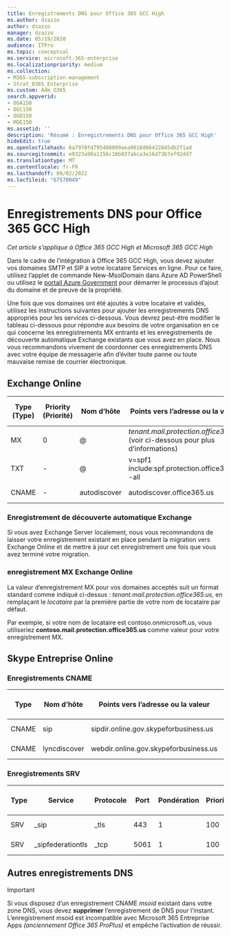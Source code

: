 ```yaml
---
title: Enregistrements DNS pour Office 365 GCC High
ms.author: dzazzo
author: dzazzo
manager: dzazzo
ms.date: 05/19/2020
audience: ITPro
ms.topic: conceptual
ms.service: microsoft-365-enterprise
ms.localizationpriority: medium
ms.collection:
- M365-subscription-management
- Strat_O365_Enterprise
ms.custom: Adm_O365
search.appverid:
- OGA150
- OGC150
- OGD150
- MOE150
ms.assetid: ''
description: 'Résumé : Enregistrements DNS pour Office 365 GCC High'
hideEdit: true
ms.openlocfilehash: 6a7970fd795408099aea9018d66422845db2f1ad
ms.sourcegitcommit: e9323a90a1156c10b037abca3e16d7367ef92dd7
ms.translationtype: MT
ms.contentlocale: fr-FR
ms.lasthandoff: 09/02/2022
ms.locfileid: "67570049"
---
```

# <a name="dns-records-for-office-365-gcc-high"></a>Enregistrements DNS pour Office 365 GCC High

*Cet article s’applique à Office 365 GCC High et Microsoft 365 GCC High*

Dans le cadre de l’intégration à Office 365 GCC High, vous devez ajouter vos domaines SMTP et SIP à votre locataire Services en ligne.  Pour ce faire, utilisez l’applet de commande New-MsolDomain dans Azure AD PowerShell ou utilisez le [portail Azure Government](https://portal.azure.us) pour démarrer le processus d’ajout du domaine et de preuve de la propriété.

Une fois que vos domaines ont été ajoutés à votre locataire et validés, utilisez les instructions suivantes pour ajouter les enregistrements DNS appropriés pour les services ci-dessous.  Vous devrez peut-être modifier le tableau ci-dessous pour répondre aux besoins de votre organisation en ce qui concerne les enregistrements MX entrants et les enregistrements de découverte automatique Exchange existants que vous avez en place.  Nous vous recommandons vivement de coordonner ces enregistrements DNS avec votre équipe de messagerie afin d’éviter toute panne ou toute mauvaise remise de courrier électronique.

## <a name="exchange-online"></a>Exchange Online

| Type (Type) | Priority (Priorité) | Nom d’hôte | Points vers l’adresse ou la valeur | Durée de vie |
| --- | --- | --- | --- | --- |
| MX | 0 | @ | *tenant.mail.protection.office365.us* (voir ci-dessous pour plus d’informations) | Une heure |
| TXT | - | @ | v=spf1 include:spf.protection.office365.us -all | Une heure |
| CNAME | - | autodiscover | autodiscover.office365.us | Une heure |

### <a name="exchange-autodiscover-record"></a>Enregistrement de découverte automatique Exchange

Si vous avez Exchange Server localement, nous vous recommandons de laisser votre enregistrement existant en place pendant la migration vers Exchange Online et de mettre à jour cet enregistrement une fois que vous avez terminé votre migration. 

### <a name="exchange-online-mx-record"></a>enregistrement MX Exchange Online

La valeur d’enregistrement MX pour vos domaines acceptés suit un format standard comme indiqué ci-dessus : *tenant.mail.protection.office365.us*, en remplaçant le *locataire* par la première partie de votre nom de locataire par défaut.

Par exemple, si votre nom de locataire est contoso.onmicrosoft.us, vous utiliseriez **contoso.mail.protection.office365.us** comme valeur pour votre enregistrement MX.

## <a name="skype-for-business-online"></a>Skype Entreprise Online

### <a name="cname-records"></a>Enregistrements CNAME

| Type | Nom d’hôte | Points vers l’adresse ou la valeur | Durée de vie |
| --- | --- | --- | --- |
| CNAME | sip | sipdir.online.gov.skypeforbusiness.us | Une heure |
| CNAME | lyncdiscover | webdir.online.gov.skypeforbusiness.us | Une heure |

### <a name="srv-records"></a>Enregistrements SRV

| Type | Service | Protocole | Port | Pondération | Priorité | Nom | Target | Durée de vie |
| --- | --- | --- | --- | --- | --- | --- | --- | --- |
| SRV | \_sip | \_tls | 443 | 1 | 100 | @ | sipdir.online.gov.skypeforbusiness.us | Une heure |
| SRV | \_sipfederationtls | \_tcp | 5061 | 1 | 100 | @ | sipfed.online.gov.skypeforbusiness.us | Une heure |

## <a name="other-dns-records"></a>Autres enregistrements DNS

> [!IMPORTANT]
> Si vous disposez d’un enregistrement CNAME *msoid* existant dans votre zone DNS, vous devez **supprimer** l’enregistrement de DNS pour l’instant.  L’enregistrement msoid est incompatible avec Microsoft 365 Entreprise Apps *(anciennement Office 365 ProPlus)* et empêche l’activation de réussir.
